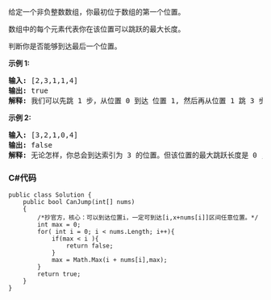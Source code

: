 <p>给定一个非负整数数组，你最初位于数组的第一个位置。</p>

<p>数组中的每个元素代表你在该位置可以跳跃的最大长度。</p>

<p>判断你是否能够到达最后一个位置。</p>

<p><strong>示例&nbsp;1:</strong></p>

<pre><strong>输入:</strong> [2,3,1,1,4]
<strong>输出:</strong> true
<strong>解释:</strong> 我们可以先跳 1 步，从位置 0 到达 位置 1, 然后再从位置 1 跳 3 步到达最后一个位置。
</pre>

<p><strong>示例&nbsp;2:</strong></p>

<pre><strong>输入:</strong> [3,2,1,0,4]
<strong>输出:</strong> false
<strong>解释:</strong> 无论怎样，你总会到达索引为 3 的位置。但该位置的最大跳跃长度是 0 ， 所以你永远不可能到达最后一个位置。
</pre>

### C#代码

```
public class Solution {
    public bool CanJump(int[] nums)
    {
        /*抄官方，核心：可以到达位置i，一定可到达[i,x+nums[i]]区间任意位置。*/
        int max = 0;
        for( int i = 0; i < nums.Length; i++){
            if(max < i ){
                return false;
            }
            max = Math.Max(i + nums[i],max);
        }
        return true;
    }
}
```